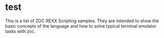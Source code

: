 # test
This is a list of ZOC REXX Scripting samples. They are intended to show the basic concepts of the language and how to solve typical terminal emulator tasks with zoc.
